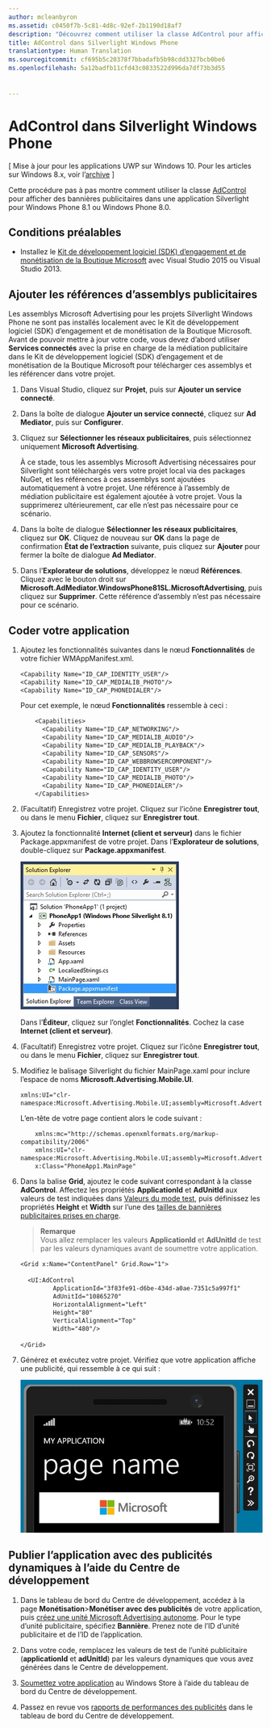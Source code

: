 ```yaml
---
author: mcleanbyron
ms.assetid: c0450f7b-5c81-4d8c-92ef-2b1190d18af7
description: "Découvrez comment utiliser la classe AdControl pour afficher des bannières publicitaires dans une application Silverlight pour Windows Phone 8.1 ou Windows Phone 8.0."
title: AdControl dans Silverlight Windows Phone
translationtype: Human Translation
ms.sourcegitcommit: cf695b5c20378f7bbadafb5b98cdd3327bcb0be6
ms.openlocfilehash: 5a12badfb11cfd43c0833522d996da7df73b3d55


---
```


# AdControl dans Silverlight Windows Phone


\[ Mise à jour pour les applications UWP sur Windows 10. Pour les articles sur Windows 8.x, voir l’[archive](http://go.microsoft.com/fwlink/p/?linkid=619132) \]

Cette procédure pas à pas montre comment utiliser la classe [AdControl](https://msdn.microsoft.com/library/windows/apps/hh524191.aspx) pour afficher des bannières publicitaires dans une application Silverlight pour Windows Phone 8.1 ou Windows Phone 8.0.

## Conditions préalables

*  Installez le [Kit de développement logiciel (SDK) d’engagement et de monétisation de la Boutique Microsoft](http://aka.ms/store-em-sdk) avec Visual Studio 2015 ou Visual Studio 2013.


## Ajouter les références d’assemblys publicitaires

Les assemblys Microsoft Advertising pour les projets Silverlight Windows Phone ne sont pas installés localement avec le Kit de développement logiciel (SDK) d’engagement et de monétisation de la Boutique Microsoft. Avant de pouvoir mettre à jour votre code, vous devez d’abord utiliser **Services connectés** avec la prise en charge de la médiation publicitaire dans le Kit de développement logiciel (SDK) d’engagement et de monétisation de la Boutique Microsoft pour télécharger ces assemblys et les référencer dans votre projet.

1.  Dans Visual Studio, cliquez sur **Projet**, puis sur **Ajouter un service connecté**.

2.  Dans la boîte de dialogue **Ajouter un service connecté**, cliquez sur **Ad Mediator**, puis sur **Configurer**.

3.  Cliquez sur **Sélectionner les réseaux publicitaires**, puis sélectionnez uniquement **Microsoft Advertising**.

    À ce stade, tous les assemblys Microsoft Advertising nécessaires pour Silverlight sont téléchargés vers votre projet local via des packages NuGet, et les références à ces assemblys sont ajoutées automatiquement à votre projet. Une référence à l’assembly de médiation publicitaire est également ajoutée à votre projet. Vous la supprimerez ultérieurement, car elle n’est pas nécessaire pour ce scénario.

4.  Dans la boîte de dialogue **Sélectionner les réseaux publicitaires**, cliquez sur **OK**. Cliquez de nouveau sur **OK** dans la page de confirmation **État de l’extraction** suivante, puis cliquez sur **Ajouter** pour fermer la boîte de dialogue **Ad Mediator**.

5.  Dans l’**Explorateur de solutions**, développez le nœud **Références**. Cliquez avec le bouton droit sur **Microsoft.AdMediator.WindowsPhone81SL.MicrosoftAdvertising**, puis cliquez sur **Supprimer**. Cette référence d’assembly n’est pas nécessaire pour ce scénario.

## Coder votre application


1.  Ajoutez les fonctionnalités suivantes dans le nœud **Fonctionnalités** de votre fichier WMAppManifest.xml.

    ``` syntax
    <Capability Name="ID_CAP_IDENTITY_USER"/>
    <Capability Name="ID_CAP_MEDIALIB_PHOTO"/>
    <Capability Name="ID_CAP_PHONEDIALER"/>
    ```

    Pour cet exemple, le nœud **Fonctionnalités** ressemble à ceci :

    ``` syntax
        <Capabilities>
          <Capability Name="ID_CAP_NETWORKING"/>
          <Capability Name="ID_CAP_MEDIALIB_AUDIO"/>
          <Capability Name="ID_CAP_MEDIALIB_PLAYBACK"/>
          <Capability Name="ID_CAP_SENSORS"/>
          <Capability Name="ID_CAP_WEBBROWSERCOMPONENT"/>
          <Capability Name="ID_CAP_IDENTITY_USER"/>
          <Capability Name="ID_CAP_MEDIALIB_PHOTO"/>
          <Capability Name="ID_CAP_PHONEDIALER"/>
        </Capabilities>
    ```

2.  (Facultatif) Enregistrez votre projet. Cliquez sur l’icône **Enregistrer tout**, ou dans le menu **Fichier**, cliquez sur **Enregistrer tout**.

3.  Ajoutez la fonctionnalité **Internet (client et serveur)** dans le fichier Package.appxmanifest de votre projet. Dans l’**Explorateur de solutions**, double-cliquez sur **Package.appxmanifest**.

    ![wp81silverlightmarkup\-solutionexplorer\-packageappxmanifest](images/13-b98c2a1a-69c3-4018-be0a-6ce010e703e7.jpg)

    Dans l’**Éditeur**, cliquez sur l’onglet **Fonctionnalités**. Cochez la case **Internet (client et serveur)**.

4.  (Facultatif) Enregistrez votre projet. Cliquez sur l’icône **Enregistrer tout**, ou dans le menu **Fichier**, cliquez sur **Enregistrer tout**.

5.  Modifiez le balisage Silverlight du fichier MainPage.xaml pour inclure l’espace de noms **Microsoft.Advertising.Mobile.UI**.

    ``` syntax
    xmlns:UI="clr-namespace:Microsoft.Advertising.Mobile.UI;assembly=Microsoft.Advertising.Mobile.UI"
    ```

    L’en-tête de votre page contient alors le code suivant :

    ``` syntax
        xmlns:mc="http://schemas.openxmlformats.org/markup-compatibility/2006"
        xmlns:UI="clr-namespace:Microsoft.Advertising.Mobile.UI;assembly=Microsoft.Advertising.Mobile.UI"
        x:Class="PhoneApp1.MainPage"
    ```

6.  Dans la balise **Grid**, ajoutez le code suivant correspondant à la classe **AdControl**. Affectez les propriétés **ApplicationId** et **AdUnitId** aux valeurs de test indiquées dans [Valeurs du mode test](test-mode-values.md), puis définissez les propriétés **Height** et **Width** sur l’une des [tailles de bannières publicitaires prises en charge](supported-ad-sizes-for-banner-ads.md).

    > **Remarque**  
    Vous allez remplacer les valeurs **ApplicationId** et **AdUnitId** de test par les valeurs dynamiques avant de soumettre votre application.

    ``` syntax
    <Grid x:Name="ContentPanel" Grid.Row="1">

      <UI:AdControl
             ApplicationId="3f83fe91-d6be-434d-a0ae-7351c5a997f1"
             AdUnitId="10865270"
             HorizontalAlignment="Left"
             Height="80"
             VerticalAlignment="Top"
             Width="480"/>

    </Grid>
    ```

7.  Générez et exécutez votre projet. Vérifiez que votre application affiche une publicité, qui ressemble à ce qui suit :

    ![wp81silverlight\-emulatorwithad](images/13-8db1492f-ae1d-439b-9b78-bed8e22fe996.jpg)

## Publier l’application avec des publicités dynamiques à l’aide du Centre de développement


1.  Dans le tableau de bord du Centre de développement, accédez à la page **Monétisation**&gt;**Monétiser avec des publicités** de votre application, puis [créez une unité Microsoft Advertising autonome](../publish/monetize-with-ads.md). Pour le type d’unité publicitaire, spécifiez **Bannière**. Prenez note de l’ID d’unité publicitaire et de l’ID de l’application.

2.  Dans votre code, remplacez les valeurs de test de l’unité publicitaire (**applicationId** et **adUnitId**) par les valeurs dynamiques que vous avez générées dans le Centre de développement.

3.  [Soumettez votre application](../publish/app-submissions.md) au Windows Store à l’aide du tableau de bord du Centre de développement.

4.  Passez en revue vos [rapports de performances des publicités](../publish/advertising-performance-report.md) dans le tableau de bord du Centre de développement.


 



<!--HONumber=Jun16_HO4-->


